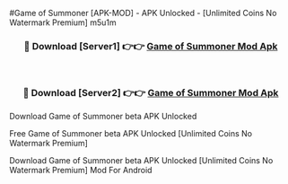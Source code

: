 #Game of Summoner [APK-MOD] - APK Unlocked - [Unlimited Coins No Watermark Premium] m5u1m



<div align="center">

<h3>🔴 Download [Server1] 👉👉 <a href="https://momento.my/?title=Game_of_Summoner">Game of Summoner Mod Apk</a></h3><br>

<h3>🔴 Download [Server2] 👉👉 <a href="https://momento.my/?title=Game_of_Summoner">Game of Summoner Mod Apk</a></h3>
</div>



Download Game of Summoner beta APK Unlocked

Free Game of Summoner beta APK Unlocked [Unlimited Coins No Watermark Premium]

Download Game of Summoner beta APK Unlocked [Unlimited Coins No Watermark Premium] Mod For Android
